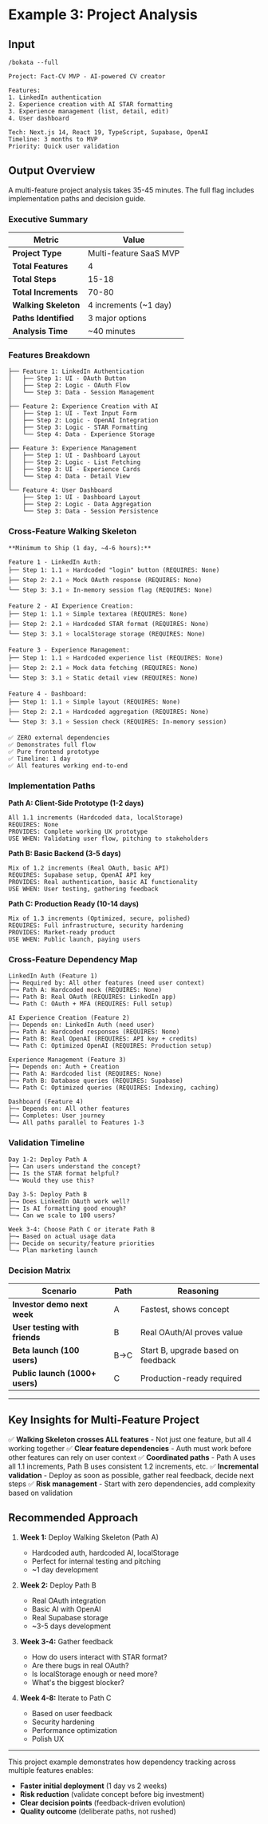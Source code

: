 # Example 3: Project Analysis

## Input

```
/bokata --full

Project: Fact-CV MVP - AI-powered CV creator

Features:
1. LinkedIn authentication
2. Experience creation with AI STAR formatting
3. Experience management (list, detail, edit)
4. User dashboard

Tech: Next.js 14, React 19, TypeScript, Supabase, OpenAI
Timeline: 3 months to MVP
Priority: Quick user validation
```

## Output Overview

A multi-feature project analysis takes 35-45 minutes. The full flag includes implementation paths and decision guide.

### Executive Summary

| Metric | Value |
|--------|-------|
| **Project Type** | Multi-feature SaaS MVP |
| **Total Features** | 4 |
| **Total Steps** | 15-18 |
| **Total Increments** | 70-80 |
| **Walking Skeleton** | 4 increments (~1 day) |
| **Paths Identified** | 3 major options |
| **Analysis Time** | ~40 minutes |

### Features Breakdown

```
├── Feature 1: LinkedIn Authentication
│   ├── Step 1: UI - OAuth Button
│   ├── Step 2: Logic - OAuth Flow
│   └── Step 3: Data - Session Management
│
├── Feature 2: Experience Creation with AI
│   ├── Step 1: UI - Text Input Form
│   ├── Step 2: Logic - OpenAI Integration
│   ├── Step 3: Logic - STAR Formatting
│   └── Step 4: Data - Experience Storage
│
├── Feature 3: Experience Management
│   ├── Step 1: UI - Dashboard Layout
│   ├── Step 2: Logic - List Fetching
│   ├── Step 3: UI - Experience Cards
│   └── Step 4: Data - Detail View
│
└── Feature 4: User Dashboard
    ├── Step 1: UI - Dashboard Layout
    ├── Step 2: Logic - Data Aggregation
    └── Step 3: Data - Session Persistence
```

### Cross-Feature Walking Skeleton

```
**Minimum to Ship (1 day, ~4-6 hours):**

Feature 1 - LinkedIn Auth:
├── Step 1: 1.1 ⭐ Hardcoded "login" button (REQUIRES: None)
├── Step 2: 2.1 ⭐ Mock OAuth response (REQUIRES: None)
└── Step 3: 3.1 ⭐ In-memory session flag (REQUIRES: None)

Feature 2 - AI Experience Creation:
├── Step 1: 1.1 ⭐ Simple textarea (REQUIRES: None)
├── Step 2: 2.1 ⭐ Hardcoded STAR format (REQUIRES: None)
└── Step 3: 3.1 ⭐ localStorage storage (REQUIRES: None)

Feature 3 - Experience Management:
├── Step 1: 1.1 ⭐ Hardcoded experience list (REQUIRES: None)
├── Step 2: 2.1 ⭐ Mock data fetching (REQUIRES: None)
└── Step 3: 3.1 ⭐ Static detail view (REQUIRES: None)

Feature 4 - Dashboard:
├── Step 1: 1.1 ⭐ Simple layout (REQUIRES: None)
├── Step 2: 2.1 ⭐ Hardcoded aggregation (REQUIRES: None)
└── Step 3: 3.1 ⭐ Session check (REQUIRES: In-memory session)

✅ ZERO external dependencies
✅ Demonstrates full flow
✅ Pure frontend prototype
✅ Timeline: 1 day
✅ All features working end-to-end
```

### Implementation Paths

**Path A: Client-Side Prototype (1-2 days)**
```
All 1.1 increments (Hardcoded data, localStorage)
REQUIRES: None
PROVIDES: Complete working UX prototype
USE WHEN: Validating user flow, pitching to stakeholders
```

**Path B: Basic Backend (3-5 days)**
```
Mix of 1.2 increments (Real OAuth, basic API)
REQUIRES: Supabase setup, OpenAI API key
PROVIDES: Real authentication, basic AI functionality
USE WHEN: User testing, gathering feedback
```

**Path C: Production Ready (10-14 days)**
```
Mix of 1.3 increments (Optimized, secure, polished)
REQUIRES: Full infrastructure, security hardening
PROVIDES: Market-ready product
USE WHEN: Public launch, paying users
```

### Cross-Feature Dependency Map

```
LinkedIn Auth (Feature 1)
├─→ Required by: All other features (need user context)
├─→ Path A: Hardcoded mock (REQUIRES: None)
├─→ Path B: Real OAuth (REQUIRES: LinkedIn app)
└─→ Path C: OAuth + MFA (REQUIRES: Full setup)

AI Experience Creation (Feature 2)
├─→ Depends on: LinkedIn Auth (need user)
├─→ Path A: Hardcoded responses (REQUIRES: None)
├─→ Path B: Real OpenAI (REQUIRES: API key + credits)
└─→ Path C: Optimized OpenAI (REQUIRES: Production setup)

Experience Management (Feature 3)
├─→ Depends on: Auth + Creation
├─→ Path A: Hardcoded list (REQUIRES: None)
├─→ Path B: Database queries (REQUIRES: Supabase)
└─→ Path C: Optimized queries (REQUIRES: Indexing, caching)

Dashboard (Feature 4)
├─→ Depends on: All other features
├─→ Completes: User journey
└─→ All paths parallel to Features 1-3
```

### Validation Timeline

```
Day 1-2: Deploy Path A
├─→ Can users understand the concept?
├─→ Is the STAR format helpful?
└─→ Would they use this?

Day 3-5: Deploy Path B
├─→ Does LinkedIn OAuth work well?
├─→ Is AI formatting good enough?
└─→ Can we scale to 100 users?

Week 3-4: Choose Path C or iterate Path B
├─→ Based on actual usage data
├─→ Decide on security/feature priorities
└─→ Plan marketing launch
```

### Decision Matrix

| Scenario | Path | Reasoning |
|----------|------|-----------|
| **Investor demo next week** | A | Fastest, shows concept |
| **User testing with friends** | B | Real OAuth/AI proves value |
| **Beta launch (100 users)** | B→C | Start B, upgrade based on feedback |
| **Public launch (1000+ users)** | C | Production-ready required |

---

## Key Insights for Multi-Feature Project

✅ **Walking Skeleton crosses ALL features** - Not just one feature, but all 4 working together
✅ **Clear feature dependencies** - Auth must work before other features can rely on user context
✅ **Coordinated paths** - Path A uses all 1.1 increments, Path B uses consistent 1.2 increments, etc.
✅ **Incremental validation** - Deploy as soon as possible, gather real feedback, decide next steps
✅ **Risk management** - Start with zero dependencies, add complexity based on validation

## Recommended Approach

1. **Week 1:** Deploy Walking Skeleton (Path A)
   - Hardcoded auth, hardcoded AI, localStorage
   - Perfect for internal testing and pitching
   - ~1 day development

2. **Week 2:** Deploy Path B
   - Real OAuth integration
   - Basic AI with OpenAI
   - Real Supabase storage
   - ~3-5 days development

3. **Week 3-4:** Gather feedback
   - How do users interact with STAR format?
   - Are there bugs in real OAuth?
   - Is localStorage enough or need more?
   - What's the biggest blocker?

4. **Week 4-8:** Iterate to Path C
   - Based on user feedback
   - Security hardening
   - Performance optimization
   - Polish UX

---

This project example demonstrates how dependency tracking across multiple features enables:
- **Faster initial deployment** (1 day vs 2 weeks)
- **Risk reduction** (validate concept before big investment)
- **Clear decision points** (feedback-driven evolution)
- **Quality outcome** (deliberate paths, not rushed)
